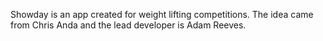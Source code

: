 Showday is an app created for weight lifting competitions.
The idea came from Chris Anda and the lead developer is Adam Reeves.